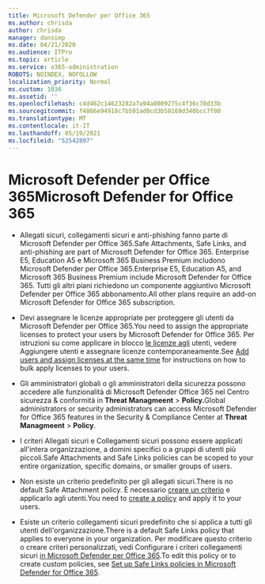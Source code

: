 ```yaml
---
title: Microsoft Defender per Office 365
ms.author: chrisda
author: chrisda
manager: dansimp
ms.date: 04/21/2020
ms.audience: ITPro
ms.topic: article
ms.service: o365-administration
ROBOTS: NOINDEX, NOFOLLOW
localization_priority: Normal
ms.custom: 1036
ms.assetid: ''
ms.openlocfilehash: c4d462c14623282a7a94a0009275c4f36c70d33b
ms.sourcegitcommit: f4866e94918c7b591ad0cd3b58169d340bcc7f00
ms.translationtype: MT
ms.contentlocale: it-IT
ms.lasthandoff: 05/19/2021
ms.locfileid: "52542897"
---
```

# <a name="microsoft-defender-for-office-365"></a><span data-ttu-id="928df-102">Microsoft Defender per Office 365</span><span class="sxs-lookup"><span data-stu-id="928df-102">Microsoft Defender for Office 365</span></span>

- <span data-ttu-id="928df-103">Allegati sicuri, collegamenti sicuri e anti-phishing fanno parte di Microsoft Defender per Office 365.</span><span class="sxs-lookup"><span data-stu-id="928df-103">Safe Attachments, Safe Links, and anti-phishing are part of Microsoft Defender for Office 365.</span></span> <span data-ttu-id="928df-104">Enterprise E5, Education A5 e Microsoft 365 Business Premium includono Microsoft Defender per Office 365.</span><span class="sxs-lookup"><span data-stu-id="928df-104">Enterprise E5, Education A5, and Microsoft 365 Business Premium include Microsoft Defender for Office 365.</span></span> <span data-ttu-id="928df-105">Tutti gli altri piani richiedono un componente aggiuntivo Microsoft Defender per Office 365 abbonamento.</span><span class="sxs-lookup"><span data-stu-id="928df-105">All other plans require an add-on Microsoft Defender for Office 365 subscription.</span></span>

- <span data-ttu-id="928df-106">Devi assegnare le licenze appropriate per proteggere gli utenti da Microsoft Defender per Office 365.</span><span class="sxs-lookup"><span data-stu-id="928df-106">You need to assign the appropriate licenses to protect your users by Microsoft Defender for Office 365.</span></span> <span data-ttu-id="928df-107">Per istruzioni su come applicare in blocco [le licenze agli](/microsoft-365/admin/add-users/add-users) utenti, vedere Aggiungere utenti e assegnare licenze contemporaneamente.</span><span class="sxs-lookup"><span data-stu-id="928df-107">See [Add users and assign licenses at the same time](/microsoft-365/admin/add-users/add-users) for instructions on how to bulk apply licenses to your users.</span></span>

- <span data-ttu-id="928df-108">Gli amministratori globali o gli amministratori della sicurezza possono accedere alle funzionalità di Microsoft Defender Office 365 nel Centro sicurezza & conformità in **Threat Managmeent** \> **Policy.**</span><span class="sxs-lookup"><span data-stu-id="928df-108">Global administrators or security administrators can access Microsoft Defender for Office 365 features in the Security & Compliance Center at **Threat Managmeent** \> **Policy**.</span></span>

- <span data-ttu-id="928df-109">I criteri Allegati sicuri e Collegamenti sicuri possono essere applicati all'intera organizzazione, a domini specifici o a gruppi di utenti più piccoli.</span><span class="sxs-lookup"><span data-stu-id="928df-109">Safe Attachments and Safe Links policies can be scoped to your entire organization, specific domains, or smaller groups of users.</span></span>

- <span data-ttu-id="928df-110">Non esiste un criterio predefinito per gli allegati sicuri.</span><span class="sxs-lookup"><span data-stu-id="928df-110">There is no default  Safe Attachment policy.</span></span> <span data-ttu-id="928df-111">È necessario [creare un criterio](/microsoft-365/security/office-365-security/set-up-atp-safe-attachments-policies) e applicarlo agli utenti.</span><span class="sxs-lookup"><span data-stu-id="928df-111">You need to [create a policy](/microsoft-365/security/office-365-security/set-up-atp-safe-attachments-policies) and apply it to your users.</span></span>

- <span data-ttu-id="928df-112">Esiste un criterio collegamenti sicuri predefinito che si applica a tutti gli utenti dell'organizzazione.</span><span class="sxs-lookup"><span data-stu-id="928df-112">There is a default Safe Links policy that applies to everyone in your organization.</span></span> <span data-ttu-id="928df-113">Per modificare questo criterio o creare criteri personalizzati, vedi Configurare i criteri collegamenti sicuri [in Microsoft Defender per Office 365](/microsoft-365/security/office-365-security/set-up-atp-safe-links-policies).</span><span class="sxs-lookup"><span data-stu-id="928df-113">To edit this policy or to create custom policies, see [Set up Safe Links policies in Microsoft Defender for Office 365](/microsoft-365/security/office-365-security/set-up-atp-safe-links-policies).</span></span>

